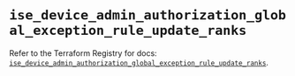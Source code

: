 # `ise_device_admin_authorization_global_exception_rule_update_ranks`

Refer to the Terraform Registry for docs: [`ise_device_admin_authorization_global_exception_rule_update_ranks`](https://registry.terraform.io/providers/ciscodevnet/ise/0.2.11/docs/resources/device_admin_authorization_global_exception_rule_update_ranks).
